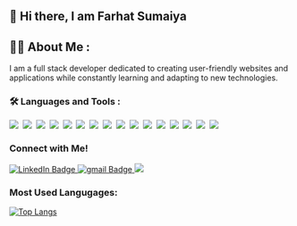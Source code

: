 ## 👋 Hi there, I am Farhat Sumaiya

## :woman_technologist: About Me :

I am a full stack developer dedicated to creating user-friendly websites and applications while constantly learning and adapting to new technologies.

### :hammer_and_wrench: Languages and Tools :
<div id="badges">


  <img src="https://img.shields.io/badge/AWS-%23FF9900.svg?style=for-the-badge&logo=amazon-aws&logoColor=white">&nbsp;
  <img src="https://img.shields.io/badge/Render-%46E3B7.svg?style=for-the-badge&logo=render&logoColor=white"/>&nbsp;
  <img src="https://img.shields.io/badge/Visual%20Studio%20Code-0078d7.svg?style=for-the-badge&logo=visual-studio-code&logoColor=white"/>&nbsp;
  <img src="https://img.shields.io/badge/css3-%231572B6.svg?style=for-the-badge&logo=css3&logoColor=white"/>&nbsp;
  <img src="https://img.shields.io/badge/html5-%23E34F26.svg?style=for-the-badge&logo=html5&logoColor=white"/>&nbsp;
  <img src="https://img.shields.io/badge/javascript-%23323330.svg?style=for-the-badge&logo=javascript&logoColor=%23F7DF1E"/>&nbsp;
  <img src="https://img.shields.io/badge/ruby-%23CC342D.svg?style=for-the-badge&logo=ruby&logoColor=white"/>&nbsp;
   <img src="https://img.shields.io/badge/Postman-FF6C37?style=for-the-badge&logo=postman&logoColor=white"/>&nbsp;
   <img src="https://img.shields.io/badge/github-%23121011.svg?style=for-the-badge&logo=github&logoColor=white"/>&nbsp;
   <img src="https://img.shields.io/badge/node.js-6DA55F?style=for-the-badge&logo=node.js&logoColor=white"/>&nbsp;
   <img src="https://img.shields.io/badge/express.js-%23404d59.svg?style=for-the-badge&logo=express&logoColor=%2361DAFB"/>&nbsp;
   <img src="https://img.shields.io/badge/MongoDB-%234ea94b.svg?style=for-the-badge&logo=mongodb&logoColor=white"/>&nbsp;
   <img src="https://img.shields.io/badge/mysql-%2300f.svg?style=for-the-badge&logo=mysql&logoColor=white"/>&nbsp;
  <img src="https://img.shields.io/badge/bootstrap-%238511FA.svg?style=for-the-badge&logo=bootstrap&logoColor=white"/>&nbsp;
  <img src="https://img.shields.io/badge/react-%2320232a.svg?style=for-the-badge&logo=react&logoColor=%2361DAFB"/>&nbsp;
    <img src="https://img.shields.io/badge/redux-%23593d88.svg?style=for-the-badge&logo=redux&logoColor=white"/>&nbsp;
</div>


### Connect with Me!

<div id="badges">
  <a href="[your-linkedin-URL](https://www.linkedin.com/in/farhat-sumaiya-4704b11a3/)">
    <img src="https://img.shields.io/badge/LinkedIn-blue?style=for-the-badge&logo=linkedin&logoColor=white" alt="LinkedIn Badge"/>
  </a>
    <a href="farhat.sumaiya@gmail.com">
    <img src="https://img.shields.io/badge/Gmail-red?style=for-the-badge&logo=gmail&logoColor=white" alt="gmail Badge"/>
  </a>
  <a href="https://farhatt18.github.io/Portfolio/">
    <img src="https://img.shields.io/badge/Portfolio-%23000000.svg?style=for-the-badge&logo=firefox&logoColor=#FF7139"/>
  </a>
</div>

### Most Used Langugages: 

[![Top Langs](https://github-readme-stats.vercel.app/api/top-langs/?username=farhatt18)](https://github.com/farhatt18/github-readme-stats)



